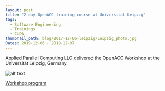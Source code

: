 ```yaml
---
layout: post
title: "2-day OpenACC training course at Universität Leipzig"
tags:
  - Software Engineering
  - Trainings
  - CUDA
thumbnail_path: blog/2017-12-06-leipzig/Leipzig_photo.jpg
Dates: 2019-12-06 - 2019-12-07
---
```


Applied Parallel Computing LLC delivered the OpenACC Workshop at the Universität Leipzig, Germany.

![alt text](\assets\img\blog\blog\2017-12-06-leipzig\Leipzig_photo.jpg "Logo Title Text 1")

[Workshop program](\assets\img\blog\2018-08-13-muenster\openacc_program.pdf)
